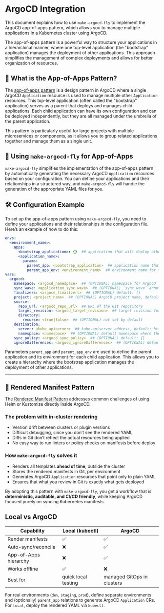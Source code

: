 # ArgoCD Integration

This document explains how to use `make-argocd-fly` to implement the ArgoCD app-of-apps pattern, which allows you to manage multiple applications in a Kubernetes cluster using ArgoCD.

The app-of-apps pattern is a powerful way to structure your applications in a hierarchical manner, where one top-level application (the "bootstrap" application) manages the deployment of other applications. This approach simplifies the management of complex deployments and allows for better organization of resources.

## 🎯 What is the App-of-Apps Pattern?

The [app-of-apps pattern](https://argo-cd.readthedocs.io/en/stable/operator-manual/cluster-bootstrapping/) is a design pattern in ArgoCD where a single ArgoCD `Application` resource is used to manage multiple other `Application` resources. This top-level application (often called the "bootstrap" application) serves as a parent that deploys and manages child applications. Each child application can have its own configuration and can be deployed independently, but they are all managed under the umbrella of the parent application.

This pattern is particularly useful for large projects with multiple microservices or components, as it allows you to group related applications together and manage them as a single unit.

## 🚀 Using `make-argocd-fly` for App-of-Apps

`make-argocd-fly` simplifies the implementation of the app-of-apps pattern by automatically generating the necessary ArgoCD `Application` resources based on your configuration. You can define your applications and their relationships in a structured way, and `make-argocd-fly` will handle the generation of the appropriate YAML files for you.

## 🛠️ Configuration Example

To set up the app-of-apps pattern using `make-argocd-fly`, you need to define your applications and their relationships in the configuration file. Here’s an example of how to do this:

```yaml
envs:
  <environment_name>:
    apps:
      <bootstrap_application>: {}  ## application that will deploy other applications
      <application_name>:
        params:
          parent_app: <bootstrap_application>  ## application name that will deploy this application
          parent_app_env: <environment_name>  ## environment name for the parent application, default: current environment
vars:
  argocd:
    namespace: <argocd_namespace>  ## (OPTIONAL) namespace for ArgoCD `Application` resource, default: argocd
    sync_wave: <application_sync_wave>  ## (OPTIONAL) `sync_wave` annotation for ArgoCD `Application` resource
    finalizers: <argocd_finalizers>  ## (OPTIONAL) default: []
    project: <project_name>  ## (OPTIONAL) ArgoCD project name, default: default
    source:
      repo_url: <argocd_repo_url>  ## URL of the Git repository
      target_revision: <argocd_target_revision>  ## target revision for the Git repository, default: HEAD
      directory:
        recurse: <true|false>  ## (OPTIONAL) not set by default
    destination:
      server: <kube_apiserver>  ## kube-apiserver address, default: https://kubernetes.default.svc
      namespace: <namespace>  ## (OPTIONAL) default namespace where the application resources will be deployed, default: argocd
    sync_policy: <argocd_sync_policy>  ## (OPTIONAL) default: {}
    ignoreDifferences: <argocd_ignoreDifferences>  ## (OPTIONAL) default: []
```

Parameters `parent_app` and `parent_app_env` are used to define the parent application and its environment for each child application. This allows you to create a hierarchy where the bootstrap application manages the deployment of other applications.

---

## 🧩 Rendered Manifest Pattern

The [Rendered Manifest Pattern](https://www.youtube.com/watch?v=TonN-369Qfo) addresses common challenges of using Helm or Kustomize directly inside ArgoCD.

### The problem with in-cluster rendering
- Version drift between clusters or plugin versions
- Difficult debugging, since you don’t see the rendered YAML
- Diffs in Git don’t reflect the actual resources being applied
- No easy way to run linters or policy checks on manifests before deploy

### How `make-argocd-fly` solves it
- Renders all templates **ahead of time**, outside the cluster
- Stores the rendered manifests in Git, per environment
- Generates ArgoCD `Application` resources that point only to plain YAML
- Ensures that what you review in Git is exactly what gets deployed

By adopting this pattern with `make-argocd-fly`, you get a workflow that is **deterministic, auditable, and CI/CD friendly**, while keeping ArgoCD focused purely on syncing Kubernetes manifests.

## Local vs ArgoCD

| Capability | Local (kubectl) | ArgoCD |
|-----------|------------------|--------|
| Render manifests | ✅ | ✅ |
| Auto-sync/reconcile | ❌ | ✅ |
| App-of-Apps hierarchy | ❌ | ✅ |
| Works offline | ✅ | ❌ |
| Best for | quick local testing | managed GitOps in clusters |

For real environments (`dev`, `staging`, `prod`), define separate environments and (optionally) `parent_app` relations to generate ArgoCD `Application` CRs. For `local`, deploy the rendered YAML via `kubectl`.
